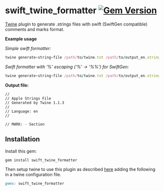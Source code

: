 # swift_twine_formatter [![Gem Version](https://badge.fury.io/rb/swift_twine_formatter.svg)](https://badge.fury.io/rb/swift_twine_formatter)
[Twine](https://github.com/scelis/twine) plugin to generate .strings files with swift (SwiftGen compatible) comments and marks format.

__Example usage__

_Simple swift formatter:_
```ruby
twine generate-string-file /path/to/twine.txt /path/to/output_en.strings --format swift --lang en
```
_Swift formatter with '%' escaping ('%' -> '%%') for SwiftGen:_
```ruby
twine generate-string-file /path/to/twine.txt /path/to/output_en.strings --format swift-escaping --lang en
```

__Output file:__
```strings
//
// Apple Strings File
// Generated by Twine 1.1.3
//
// Language: en
//

// MARK: - Section
```
## Installation
Install this gem:

```ruby
gem install swift_twine_formatter
```

Then setup twine to use this plugin as described [here](https://github.com/scelis/twine/blob/main/documentation/formatters.md#plugins) adding the following in a twine configuration file.

```ruby
gems: swift_twine_formatter
```
